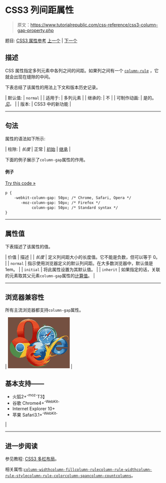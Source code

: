 # CSS3 列间距属性

> 原文：<https://www.tutorialrepublic.com/css-reference/css3-column-gap-property.php>

题目: [CSS3 属性参考](css3-properties.php) [上一个](css3-column-fill-property.php) | [下一个](css3-column-rule-property.php)

## 描述

CSS 属性指定多列元素中各列之间的间距。如果列之间有一个 [`column-rule`](css3-column-rule-property.php) ，它就会出现在缝隙的中间。

下表总结了该属性的用法上下文和版本历史记录。

| 默认值: | `normal` |
| 适用于: | 多列元素 |
| 继承的: | 不 |
| 可制作动画: | 是的。 [*见*](css-animatable-properties.php)*。* |
| 版本: | CSS3 中的新功能 |

* * *

## 句法

属性的语法如下所示:

| 柱隙: | *长度* &#124; 正常 &#124; [初始](../definitions.php#initial) &#124; [继承](../definitions.php#inherit) |

下面的例子展示了`column-gap`属性的作用。

#### 例子

[Try this code »](../codelab.php?topic=css3&file=column-gap-property "Try this code using online Editor")

```
p {
    -webkit-column-gap: 50px; /* Chrome, Safari, Opera */
       -moz-column-gap: 50px; /* Firefox */
            column-gap: 50px; /* Standard syntax */
}
```

* * *

## 属性值

下表描述了该属性的值。

| 价值 | 描述 |
| *长度* | 定义列间距大小的长度值。它不能是负数，但可以等于 0。 |
| `normal` | 指示使用浏览器定义的默认列间距。在大多数浏览器中，默认值是 1em。 |
| `initial` | 将此属性设置为其默认值。 |
| `inherit` | 如果指定的话，关联的元素取其父元素`column-gap`属性的[计算值](../definitions.php#computed-value)。 |

* * *

## 浏览器兼容性

所有主流浏览器都支持`column-gap`属性。

| ![Browsers Icon](img/e9331123c77668c1832e541c2fca1002.png) | 

## 基本支持——

*   火狐2+<sup class="badge">-moz-</sup>T3】
*   谷歌 Chrome4+<sup class="badge">-WebKit-</sup>
*   Internet Explorer 10+
*   苹果 Safari3.1+<sup class="badge">-WebKit-</sup>

 |

* * *

## 进一步阅读

参见教程: [CSS3 多栏布局](../css-tutorial/css3-multi-column-layouts.php)。

相关属性:[`column-width`](css3-column-width-property.php)[`column-fill`](css3-column-fill-property.php)[`column-rule`](css3-column-rule-property.php)[`column-rule-width`](css3-column-rule-width-property.php)[`column-rule-style`](css3-column-rule-style-property.php)[`column-rule-color`](css3-column-rule-color-property.php)[`column-span`](css3-column-span-property.php)[`column-count`](css3-column-count-property.php)[`columns`](css3-columns-property.php)。